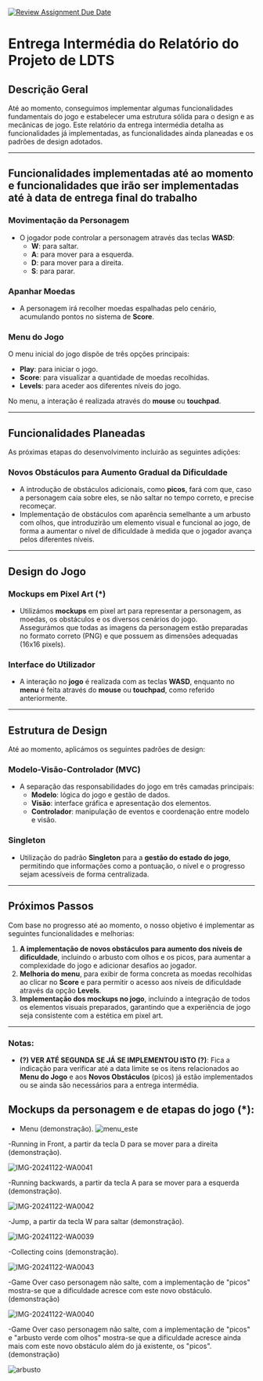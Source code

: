 [![Review Assignment Due Date](https://classroom.github.com/assets/deadline-readme-button-22041afd0340ce965d47ae6ef1cefeee28c7c493a6346c4f15d667ab976d596c.svg)](https://classroom.github.com/a/rUa5vdmg)

# **Entrega Intermédia do Relatório do Projeto de LDTS**

## **Descrição Geral**
Até ao momento, conseguimos implementar algumas funcionalidades fundamentais do jogo e estabelecer uma estrutura sólida para o design e as mecânicas de jogo. Este relatório da entrega intermédia detalha as funcionalidades já implementadas, as funcionalidades ainda planeadas e os padrões de design adotados.

---

## **Funcionalidades implementadas até ao momento e funcionalidades que irão ser implementadas até à data de entrega final do trabalho**

### **Movimentação da Personagem**
- O jogador pode controlar a personagem através das teclas **WASD**:
  - **W**: para saltar.
  - **A**: para mover para a esquerda.
  - **D**: para mover para a direita.
  - **S**: para parar.

### **Apanhar Moedas**
- A personagem irá recolher moedas espalhadas pelo cenário, acumulando pontos no sistema de **Score**.

### **Menu do Jogo**  
O menu inicial do jogo dispõe de três opções principais:
- **Play**: para iniciar o jogo.
- **Score**: para visualizar a quantidade de moedas recolhidas.
- **Levels**: para aceder aos diferentes níveis do jogo.

No menu, a interação é realizada através do **mouse** ou **touchpad**.

---

## **Funcionalidades Planeadas**

As próximas etapas do desenvolvimento incluirão as seguintes adições:

### **Novos Obstáculos para Aumento Gradual da Dificuldade**  
- A introdução de obstáculos adicionais, como **picos**, fará com que, caso a personagem caia sobre eles, se não saltar no tempo correto, e precise recomeçar.
- Implementação de obstáculos com aparência semelhante a um arbusto com olhos, que introduzirão um elemento visual e funcional ao jogo, de forma a aumentar o nível de dificuldade à medida que o jogador avança pelos diferentes níveis.

---

## **Design do Jogo**

### **Mockups em Pixel Art (*)**
- Utilizámos **mockups** em pixel art para representar a personagem, as moedas, os obstáculos e os diversos cenários do jogo.  
Assegurámos que todas as imagens da personagem estão preparadas no formato correto (PNG) e que possuem as dimensões adequadas (16x16 pixels).

### **Interface do Utilizador**
- A interação no **jogo** é realizada com as teclas **WASD**, enquanto no **menu** é feita através do **mouse** ou **touchpad**, como referido anteriormente.

---

## **Estrutura de Design**

Até ao momento, aplicámos os seguintes padrões de design:

### **Modelo-Visão-Controlador (MVC)**
- A separação das responsabilidades do jogo em três camadas principais:
  - **Modelo**: lógica do jogo e gestão de dados.
  - **Visão**: interface gráfica e apresentação dos elementos.
  - **Controlador**: manipulação de eventos e coordenação entre modelo e visão.

### **Singleton**
- Utilização do padrão **Singleton** para a **gestão do estado do jogo**, permitindo que informações como a pontuação, o nível e o progresso sejam acessíveis de forma centralizada.

---

## **Próximos Passos**

Com base no progresso até ao momento, o nosso objetivo é implementar as seguintes funcionalidades e melhorias:

1. **A implementação de novos obstáculos para aumento dos níveis de dificuldade**, incluindo o arbusto com olhos e os picos, para aumentar a complexidade do jogo e adicionar desafios ao jogador.
2. **Melhoria do menu**, para exibir de forma concreta as moedas recolhidas ao clicar no **Score** e para permitir o acesso aos níveis de dificuldade através da opção **Levels**.
3. **Implementação dos mockups no jogo**, incluindo a integração de todos os elementos visuais preparados, garantindo que a experiência de jogo seja consistente com a estética em pixel art.

---

### Notas:
- **(?) VER ATÉ SEGUNDA SE JÁ SE IMPLEMENTOU ISTO (?)**: Fica a indicação para verificar até a data limite se os itens relacionados ao **Menu do Jogo** e aos **Novos Obstáculos** (picos) já estão implementados ou se ainda são necessários para a entrega intermédia.



## **Mockups da personagem e de etapas do jogo (*):**
- Menu (demonstração).
![menu_este](https://github.com/user-attachments/assets/1ad101d7-86f5-42a4-819a-33d75dce36e7)

-Running in Front, a partir da tecla D para se mover para a direita (demonstração).

![IMG-20241122-WA0041](https://github.com/user-attachments/assets/0b8ce8d4-558f-44f1-af59-c7de05402c76)

-Running backwards, a partir da tecla A para se mover para a esquerda (demonstração).

![IMG-20241122-WA0042](https://github.com/user-attachments/assets/3948330a-c2c4-4b2c-ab3b-4f9f21d9810d)

-Jump, a partir da tecla W para saltar (demonstração).

![IMG-20241122-WA0039](https://github.com/user-attachments/assets/06c21202-536e-4f2a-9ad9-141dc0c18e96)

-Collecting coins (demonstração).

![IMG-20241122-WA0043](https://github.com/user-attachments/assets/f2463dae-0122-4e67-853d-b8d77d8df71f)

-Game Over caso personagem não salte, com a implementação de "picos" mostra-se que a dificuldade acresce com este novo obstáculo. (demonstração)

![IMG-20241122-WA0040](https://github.com/user-attachments/assets/39ddf583-f01e-45bb-a39c-d26bc911a4d0)

-Game Over caso personagem não salte, com a implementação de "picos" e "arbusto verde com olhos" mostra-se que a dificuldade acresce ainda mais com este novo obstáculo além do já existente, os "picos".(demonstração)

![arbusto](https://github.com/user-attachments/assets/a5e4562b-cb3e-4b11-b1e4-a685c5a6016f)



